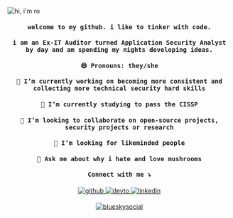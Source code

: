 ![hi, i'm ro](https://github.com/rcowe/rcowe/blob/main/assets/hi_im_ro.gif)

<h4 align="center"><samp> welcome to my github. i like to tinker with code. </samp></h4>
<h4 align="center"><samp> i am an Ex-IT Auditor turned Application Security Analyst by day and am spending my nights developing ideas. </samp></h4>
<h4 align="center"><samp>😄 Pronouns: they/she</samp>
<h4 align="center"><samp>🔭 I’m currently working on becoming more consistent and collecting more technical security hard skills </samp>
<h4 align="center"><samp>🌱 I’m currently studying to pass the CISSP</samp>
<h4 align="center"><samp>👯 I’m looking to collaborate on open-source projects, security projects or research</samp>
<h4 align="center"><samp>🤔 I’m looking for likeminded people</samp>
<h4 align="center"><samp>💬 Ask me about why i hate and love mushrooms</samp>

<h4 align="center"><samp> Connect with me ⤵️ </samp></h4>
<div align="center">
<a href="https://github.com/rcowe" target="_blank">
<img src=https://img.shields.io/badge/github-%2324292e.svg?&style=for-the-badge&logo=github&logoColor=white alt=github style="margin-bottom: 5px;" />
</a>
<a href="https://dev.to/rcowe" target="_blank">
<img src=https://img.shields.io/badge/dev.to-%2308090A.svg?&style=for-the-badge&logo=dev.to&logoColor=white alt=devto style="margin-bottom: 5px;" />
</a>
<a href="https://linkedin.com/in/rosacbautista" target="_blank">
<img src=https://img.shields.io/badge/linkedin-%231E77B5.svg?&style=for-the-badge&logo=linkedin&logoColor=white alt=linkedin style="margin-bottom: 5px;" />
</a>

<a href="https://bsky.app/profile/roowen.bsky.social" target="_blank"> <img src=https://img.shields.io/badge/bsky.app-you_roowen.bsky.social-blue alt=blueskysocial style="margin-bottom: 5px;" />

</div>  

